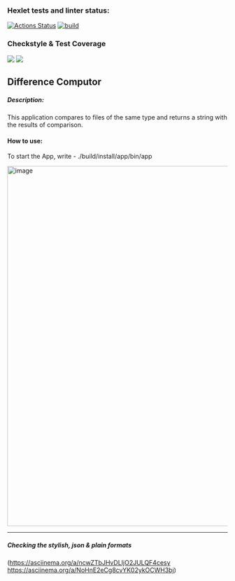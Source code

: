 ### Hexlet tests and linter status:
[![Actions Status](https://github.com/Kukuru5a/java-project-71/workflows/hexlet-check/badge.svg)](https://github.com/Kukuru5a/java-project-71/actions) [![build](https://github.com/Kukuru5a/java-project-71/actions/workflows/build.yml/badge.svg)](https://github.com/Kukuru5a/java-project-71/actions/workflows/build.yml)

### Checkstyle & Test Coverage

<a href="https://codeclimate.com/github/Kukuru5a/java-project-71/maintainability"><img src="https://api.codeclimate.com/v1/badges/920199e8bdee7e530849/maintainability" /></a> <a href="https://codeclimate.com/github/kukuru5a/java-project-71/test_coverage"><img src="https://api.codeclimate.com/v1/badges/920199e8bdee7e530849/test_coverage" /></a>


## Difference Computor

##### Description: 
This application compares to files of the same type and returns a string with the results of comparison.

#### How to use:

To start the App, write - ./build/install/app/bin/app

<img width="824" alt="image" src="https://github.com/Kukuru5a/java-project-71/assets/123395035/3843d616-aa03-4cf8-af19-5f1c7a62226a">




--------
##### Checking the stylish, json & plain formats 
(https://asciinema.org/a/ncwZTbJHvDLIjO2JULQF4cesy
https://asciinema.org/a/NoHnE2eCg8cvYK02ykOCWH3bj)
